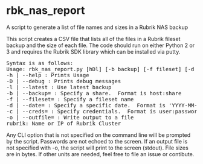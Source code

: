 # rbk_nas_report
A script to generate a list of file names and sizes in a Rubrik NAS backup

This script creates a CSV file that lists all of the files in a Rubrik fileset backup and the size of each file.  The code should run on either Python 2 or 3 and requires the Rubrik SDK library which can be installed via putty.

<pre>
Syntax is as follows:
Usage: rbk_nas_report.py [hDl] [-b backup] [-f fileset] [-d date] [-c creds] [-o file] rubrik
-h | --help : Prints Usage
-D | --debug : Prints debug messages
-l | --latest : Use latest backup
-b | --backup= : Specify a share.  Format is host:share
-f | --fileset= : Specify a fileset name
-d | --date= : Specify a specific date.  Format is 'YYYY-MM-DD HH:MM'
-c | --creds= : Specify credentials.  Format is user:password
-o | --outfile= : Write output to a file
rubrik: Name or IP of Rubrik Cluster
</pre>

Any CLI option that is not specified on the command line will be prompted by the script.  Passwords are not echoed to the screen.
If an output file is not specified with -o, the script will print to the screen (stdout).
File sizes are in bytes.  If other units are needed, feel free to file an issue or contibute.
